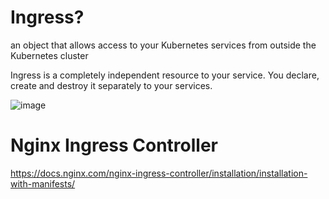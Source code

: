 # Ingress?

 an object that allows access to your Kubernetes services from outside the Kubernetes cluster
 
 Ingress is a completely independent resource to your service. You declare, create and destroy it separately to your services. 
 
 
![image](https://user-images.githubusercontent.com/72389059/199656710-191f47f9-d32b-41e2-9351-d9cc9aab1098.png)


# Nginx Ingress Controller

https://docs.nginx.com/nginx-ingress-controller/installation/installation-with-manifests/

